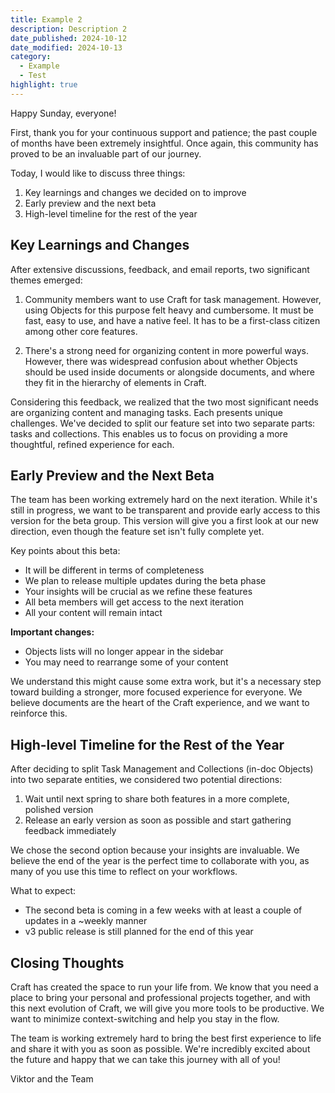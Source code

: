 ```yaml
---
title: Example 2
description: Description 2
date_published: 2024-10-12
date_modified: 2024-10-13
category:
  - Example
  - Test
highlight: true
---
```


Happy Sunday, everyone!

First, thank you for your continuous support and patience; the past couple of months have been extremely insightful. Once again, this community has proved to be an invaluable part of our journey.

Today, I would like to discuss three things:

1. Key learnings and changes we decided on to improve
2. Early preview and the next beta
3. High-level timeline for the rest of the year

## Key Learnings and Changes

After extensive discussions, feedback, and email reports, two significant themes emerged:

1. Community members want to use Craft for task management. However, using Objects for this purpose felt heavy and cumbersome. It must be fast, easy to use, and have a native feel. It has to be a first-class citizen among other core features.

2. There's a strong need for organizing content in more powerful ways. However, there was widespread confusion about whether Objects should be used inside documents or alongside documents, and where they fit in the hierarchy of elements in Craft.

Considering this feedback, we realized that the two most significant needs are organizing content and managing tasks. Each presents unique challenges. We've decided to split our feature set into two separate parts: tasks and collections. This enables us to focus on providing a more thoughtful, refined experience for each.

## Early Preview and the Next Beta

The team has been working extremely hard on the next iteration. While it's still in progress, we want to be transparent and provide early access to this version for the beta group. This version will give you a first look at our new direction, even though the feature set isn't fully complete yet.

Key points about this beta:

- It will be different in terms of completeness
- We plan to release multiple updates during the beta phase
- Your insights will be crucial as we refine these features
- All beta members will get access to the next iteration
- All your content will remain intact

**Important changes:**
- Objects lists will no longer appear in the sidebar
- You may need to rearrange some of your content

We understand this might cause some extra work, but it's a necessary step toward building a stronger, more focused experience for everyone. We believe documents are the heart of the Craft experience, and we want to reinforce this.

## High-level Timeline for the Rest of the Year

After deciding to split Task Management and Collections (in-doc Objects) into two separate entities, we considered two potential directions:

1. Wait until next spring to share both features in a more complete, polished version
2. Release an early version as soon as possible and start gathering feedback immediately

We chose the second option because your insights are invaluable. We believe the end of the year is the perfect time to collaborate with you, as many of you use this time to reflect on your workflows.

What to expect:

- The second beta is coming in a few weeks with at least a couple of updates in a ~weekly manner
- v3 public release is still planned for the end of this year

## Closing Thoughts

Craft has created the space to run your life from. We know that you need a place to bring your personal and professional projects together, and with this next evolution of Craft, we will give you more tools to be productive. We want to minimize context-switching and help you stay in the flow.

The team is working extremely hard to bring the best first experience to life and share it with you as soon as possible. We're incredibly excited about the future and happy that we can take this journey with all of you!

Viktor and the Team